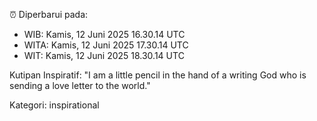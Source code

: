 ⏰ Diperbarui pada:
- WIB: Kamis, 12 Juni 2025 16.30.14 UTC
- WITA: Kamis, 12 Juni 2025 17.30.14 UTC
- WIT: Kamis, 12 Juni 2025 18.30.14 UTC

Kutipan Inspiratif:
"I am a little pencil in the hand of a writing God who is sending a love letter to the world."


Kategori: inspirational


